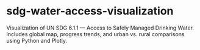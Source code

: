 # sdg-water-access-visualization
Visualization of UN SDG 6.1.1 — Access to Safely Managed Drinking Water. Includes global map, progress trends, and urban vs. rural comparisons using Python and Plotly.
